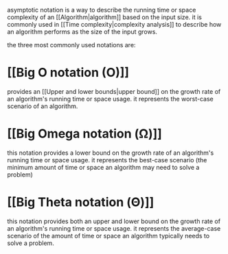 asymptotic notation is a way to describe the running time or space complexity of an [[Algorithm|algorithm]] based on the input size. it is commonly used in [[Time complexity|complexity analysis]] to describe how an algorithm performs as the size of the input grows.

the three most commonly used notations are:

# [[Big O notation (O)]]

provides an [[Upper and lower bounds|upper bound]] on the growth rate of an algorithm's running time or space usage. it represents the worst-case scenario of an algorithm.

# [[Big Omega notation (Ω)]]

this notation provides a lower bound on the growth rate of an algorithm's running time or space usage. it represents the best-case scenario (the minimum amount of time or space an algorithm may need to solve a problem)

# [[Big Theta notation (Θ)]]

this notation provides both an upper and lower bound on the growth rate of an algorithm's running time or space usage. it represents the average-case scenario of the amount of time or space an algorithm typically needs to solve a problem.